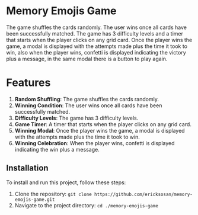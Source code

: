 # Memory Emojis Game

The game shuffles the cards randomly. The user wins once all cards have been successfully matched.
The game has 3 difficulty levels and a timer that starts when the player clicks on any grid card.
Once the player wins the game, a modal is displayed with the attempts made plus the time it took to win,
also when the player wins, confetti is displayed indicating the victory plus a message,
in the same modal there is a button to play again.

# Features

1. **Random Shuffling**: The game shuffles the cards randomly.
2. **Winning Condition**: The user wins once all cards have been successfully matched.
3. **Difficulty Levels**: The game has 3 difficulty levels.
4. **Game Timer**: A timer that starts when the player clicks on any grid card.
5. **Winning Modal**: Once the player wins the game, a modal is displayed with the attempts made plus the time it took to win.
6. **Winning Celebration**: When the player wins, confetti is displayed indicating the win plus a message.

## Installation

To install and run this project, follow these steps:

1. Clone the repository: `git clone https://github.com/ericksosan/memory-emojis-game.git`
2. Navigate to the project directory: `cd ./memory-emojis-game`

